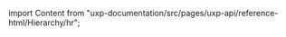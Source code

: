 
import Content from "uxp-documentation/src/pages/uxp-api/reference-html/Hierarchy/hr";

<Content query="product=photoshop"/>
